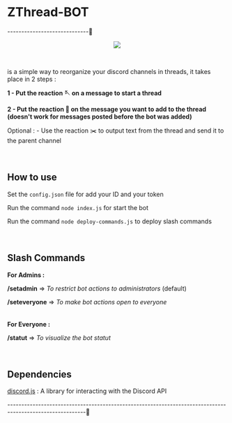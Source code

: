 # ZThread-BOT 
-----------------------------🧵
<p align="center">
<img src="https://user-images.githubusercontent.com/51421090/234418436-484e4361-b976-4c39-8f4b-70257059e56b.png"</img>
</p><br> 
 
is a simple way to reorganize your discord channels in threads, it takes place in 2 steps :

**1 - Put the reaction 🪡 on a message to start a thread** 

**2 - Put the reaction 🧵 on the message you want to add to the thread
(doesn't work for messages posted before the bot was added)** 

Optional : - Use the reaction ✂️ to output text from the thread and send it to the parent channel
<br><br><br>

## How to use 

Set the `config.json` file for add your ID and your token

Run the command `node index.js` for start the bot 

Run the command `node deploy-commands.js` to deploy slash commands 
<br><br><br>

## Slash Commands

__For Admins :__  

**/setadmin** => *To restrict bot actions to administrators* (default)

**/seteveryone** => *To make bot actions open to everyone*
<br><br><br>
__For Everyone :__  

**/statut** => *To visualize the bot statut*
<br><br><br>


## Dependencies 

[discord.js](https://discord.js.org/#/) : A library for interacting with the Discord API 

----------------------------------------------------------------------------------------------------------🧵

